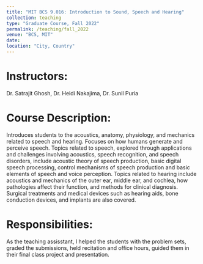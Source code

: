 ```yaml
---
title: "MIT BCS 9.016: Introduction to Sound, Speech and Hearing"
collection: teaching
type: "Graduate Course, Fall 2022"
permalink: /teaching/fall_2022
venue: "BCS, MIT"
date: 
location: "City, Country"
---
```


Instructors:
============
Dr. Satrajit Ghosh, Dr. Heidi Nakajima, Dr. Sunil Puria

Course Description: 
====================
Introduces students to the acoustics, anatomy, physiology, and mechanics related to speech and hearing. Focuses on how humans generate and perceive speech. Topics related to speech, explored through applications and challenges involving acoustics, speech recognition, and speech disorders, include acoustic theory of speech production, basic digital speech processing, control mechanisms of speech production and basic elements of speech and voice perception. Topics related to hearing include acoustics and mechanics of the outer ear, middle ear, and cochlea, how pathologies affect their function, and methods for clinical diagnosis. Surgical treatments and medical devices such as hearing aids, bone conduction devices, and implants are also covered. 

Responsibilities: 
=================
As the teaching assisstant, I helped the students with the problem sets, graded the submissions, held recitation and office hours, guided them in their final class project and presentation. 


<!-- Heading 1
======

Heading 2
======

Heading 3
====== -->

